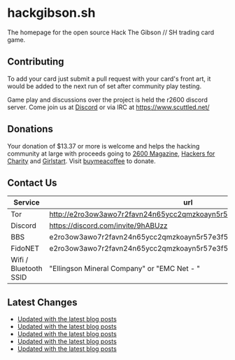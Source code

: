 # hackgibson.sh
The homepage for the open source Hack The Gibson // SH trading card game.


## Contributing

To add your card just submit a pull request with your card's front art, it would be added to the next run of set after community play testing.

Game play and discussions over the project is held the r2600 discord server. Come join us at [Discord](https://discord.com/invite/9hABUzz) or via IRC at https://www.scuttled.net/


## Donations

Your donation of $13.37 or more is welcome and helps the hacking community at large with proceeds going to [2600 Magazine](https://2600.com/), [Hackers for Charity](https://hackersforcharity.org) and [Girlstart](https://girlstart.org).  Visit [buymeacoffee](https://www.buymeacoffee.com/hackgibson.sh) to donate.


## Contact Us

Service | url
-|-
Tor | http://e2ro3ow3awo7r2favn24n65ycc2qmzkoayn5r57e3f56nvjwdcgg32ad.onion
Discord | https://discord.com/invite/9hABUzz
BBS | e2ro3ow3awo7r2favn24n65ycc2qmzkoayn5r57e3f56nvjwdcgg32ad.onion:23
FidoNET | e2ro3ow3awo7r2favn24n65ycc2qmzkoayn5r57e3f56nvjwdcgg32ad.onion:24554
Wifi / Bluetooth SSID | "Ellingson Mineral Company" or "EMC Net - <fidonet address>"

## Latest Changes
<!-- BLOG-POST-LIST:START -->
- [Updated with the latest blog posts](https://github.com/DFW2600/hackgibson.sh/commit/72330ac685975c4ce6c1633fc3fc512bf9c1f497)
- [Updated with the latest blog posts](https://github.com/DFW2600/hackgibson.sh/commit/f0d07c2590934eaa72bd746a5ecb2d4c23d1e3d6)
- [Updated with the latest blog posts](https://github.com/DFW2600/hackgibson.sh/commit/3c1554bb4b64cc6388ae7b7a6c12a6d2bec7a5c2)
- [Updated with the latest blog posts](https://github.com/DFW2600/hackgibson.sh/commit/3bfdddda4b045deb2b320105efcf0265328e4a4c)
- [Updated with the latest blog posts](https://github.com/DFW2600/hackgibson.sh/commit/afc67f6c1c877bd5fa179449d1c57f4bcbd8a457)
<!-- BLOG-POST-LIST:END -->
